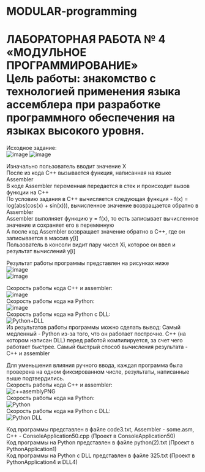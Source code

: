 # MODULAR-programming

<h1>ЛАБОРАТОРНАЯ РАБОТА № 4 «МОДУЛЬНОЕ ПРОГРАММИРОВАНИЕ» <br>
Цель работы: знакомство с технологией применения языка ассемблера при разработке программного обеспечения на языках высокого уровня. </h1>

Исходное задание: <br>
![image](https://user-images.githubusercontent.com/126500303/231411593-06964776-19d5-4115-9aed-040987a82270.png)
![image](https://user-images.githubusercontent.com/126500303/231411209-802b7723-943b-4268-90c9-14a30333f6d2.png) <br>

Изначально пользователь вводит значение Х <br>
После из кода С++ вызывается функция, написанная на языке Assembler <br>
В коде Assembler переменная передается в стек и происходит вызов функции на С++ <br>
По условию задания в С++ вычисляется следующая функция - f(x) = log(abs(cos(x) + sin(x))), вычисленное значение возвращается обратно в Assembler <br>
Assembler выполняет функцию y = f(x), то есть записывает вычисленное значение и сохраняет его в переменную <br>
А после код Assembler возвращает значение обратно в С++, где он записывается в массив y[i] <br>
Пользователь в консоли видит пару чисел Xi, которое он ввел и результат вычислений y[i] <br>


Результат работы программы представлен на рисунках ниже <br>
![image](https://user-images.githubusercontent.com/126500303/231412597-fa2e5bb2-784a-4f04-8a02-a7269beae8d2.png) <br>
![image](https://user-images.githubusercontent.com/126500303/231418424-1f2bdac6-f017-4423-88f3-73062c4195f4.png)<br>

Скорость работы кода С++ и assembler: <br>
![image](https://github.com/DerbiLow/MODULAR-programming/assets/126500303/2e671108-3aaf-4efa-b3d0-2c6e969ac3a3)<br>
Скорость работы кода на Python: <br>
![image](https://github.com/DerbiLow/MODULAR-programming/assets/126500303/79e15786-14cd-4e22-8741-405d017eabf7) <br>
Скорость работы  кода на Python с DLL: <br>
![Python+DLL](https://github.com/DerbiLow/MODULAR-programming/assets/126500303/3d0ca18a-9fb2-410a-995c-32064b01058b) <br>
Из результатов работы программы можно сделать вывод: Самый медленный - Python из-за того, что он работает построчно. C++ (на котором написан DLL) перед работой компилируется, за счет чего работает быстрее. Самый быстрый способ вычисления результата - С++ и assembler <br>

Для уменьшения влияния ручного ввода, каждая программа была проверена на одном фиксированном числе, результаты, написанные выше подтвердились. <br>
Скорость работы кода С++ и assembler: <br>
![c++asemblyPNG](https://github.com/DerbiLow/MODULAR-programming/assets/126500303/5b46de37-d636-48c4-9537-54feb05e514e)<br>
Скорость работы кода на Python: <br>
![Python](https://github.com/DerbiLow/MODULAR-programming/assets/126500303/e8161d50-78d2-40a6-acb2-b3dd294f553e)<br>
Скорость работы  кода на Python с DLL: <br>
![Python DLL](https://github.com/DerbiLow/MODULAR-programming/assets/126500303/879bf437-17ce-4297-bb9f-e1ba0883459e)<br>

Код программы представлен в файле code3.txt, Assembler - some.asm, C++ - ConsoleApplication50.cpp (Проект в ConsoleApplication50) <br>
Код программы на Python представлен в файле python(2).txt (Проект в PythonApplication1) <br>
Код программы на Python с DLL представлен в файле 325.txt (Проект в PythonApplication4 и DLL4) <br>


